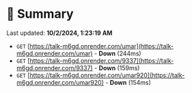 # 📖 Summary
Last updated: **10/2/2024, 1:23:19 AM**

- `GET` [https://talk-m6gd.onrender.com/umar](https://talk-m6gd.onrender.com/umar) - **Down** (244ms)
- `GET` [https://talk-m6gd.onrender.com/9337](https://talk-m6gd.onrender.com/9337) - **Down** (159ms)
- `GET` [https://talk-m6gd.onrender.com/umar920](https://talk-m6gd.onrender.com/umar920) - **Down** (154ms)
